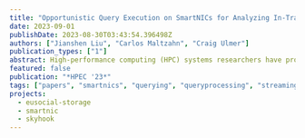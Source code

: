 ```yaml
---
title: "Opportunistic Query Execution on SmartNICs for Analyzing In-Transit Data"
date: 2023-09-01
publishDate: 2023-08-30T03:43:54.396498Z
authors: ["Jianshen Liu", "Carlos Maltzahn", "Craig Ulmer"]
publication_types: ["1"]
abstract: High-performance computing (HPC) systems researchers have proposed using current, programmable network interface cards (or SmartNICs) to offload data management services that would otherwise consume host processor cycles in a platform. While this work has successfully mapped data pipelines to a collection of SmartNICs, users require a flexible means of inspecting in-transit data to assess the live state of the system. In this paper, we explore SmartNIC-driven opportunistic query execution, i.e., enabling the SmartNIC to make a decision about whether to execute a query operation locally (i.e., "offload") or defer execution to the client (i.e., "push-back"). Characterizations of different parts of the end-to-end query path allow the decision engine to make complexity predictions that would not be feasible by the client alone.
featured: false
publication: "*HPEC '23*"
tags: ["papers", "smartnics", "querying", "queryprocessing", "streaming", "streamprocessing", "analysis"]
projects:
  - eusocial-storage
  - smartnic
  - skyhook
---
```


